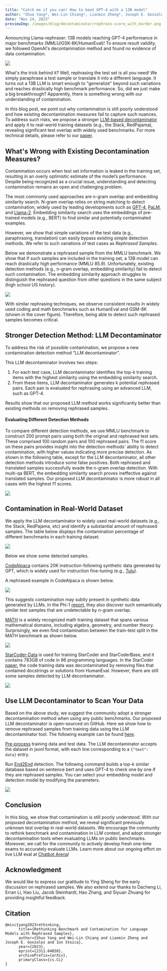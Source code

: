 ```yaml
---
title: "Catch me if you can! How to beat GPT-4 with a 13B model"
author: "Shuo Yang*, Wei-Lin Chiang*, Lianmin Zheng*, Joseph E. Gonzalez, Ion Stoica"
date: "Nov 14, 2023"
previewImg: /images/blog/decontaminator/rephrase-score_with_border.png
---
```



Announcing Llama-rephraser: 13B models reaching GPT-4 performance in major benchmarks (MMLU/GSK-8K/HumanEval)! 
To ensure result validity, we followed OpenAI's decontamination method and found no evidence of data contamination.


<img src="/images/blog/decontaminator/llama-rephraser.png" style="display:block; margin-top: auto; margin-left: auto; margin-right: auto; margin-bottom: auto;"></img>

What's the trick behind it? Well, rephrasing the test set is all you need! We simply paraphrase a test sample or translate it into a different language. It turns out a 13B LLM is smart enough to "generalize" beyond such variations and reaches drastically high benchmark performance. So, did we just make a big breakthrough? Apparently, there is something wrong with our understanding of contamination.

In this blog post, we point out why contamination is still poorly understood and how existing decontamination measures fail to capture such nuances. To address such risks, we propose a stronger [LLM-based decontaminator](https://github.com/lm-sys/llm-decontaminator) and apply it to real-world training datasets (e.g., the Stack, RedPajama), revealing significant test overlap with widely used benchmarks. 
For more technical details, please refer to our [paper](https://arxiv.org/pdf/2311.04850.pdf).


## **What's Wrong with Existing Decontamination Measures?**

Contamination occurs when test set information is leaked in the training set, resulting in an overly optimistic estimate of the model’s performance.
Despite being recognized as a crucial issue, understanding and detecting contamination remains an open and challenging problem.

The most commonly used approaches are n-gram overlap and embedding similarity search.
N-gram overlap relies on string matching to detect contamination, widely used by leading developments such as [GPT-4](https://arxiv.org/pdf/2303.08774.pdf), [PaLM](https://arxiv.org/pdf/2204.02311.pdf), and [Llama-2](https://arxiv.org/pdf/2307.09288.pdf).
Embedding similarity search uses the embeddings of pre-trained models (e.g., BERT) to find similar and potentially contaminated examples.

However, we show that simple variations of the test data (e.g., paraphrasing, translation) can easily bypass existing simple detection methods. 
We refer to such variations of test cases as _Rephrased Samples_.

Below we demonstrate a rephrased sample from the MMLU benchmark. We show that if such samples are included in the training set, a 13B model can reach drastically high performance (MMLU 85.9).
Unfortunately, existing detection methods (e.g., n-gram overlap, embedding similarity) fail to detect such contamination. The embedding similarity approach struggles to distinguish the rephrased question from other questions in the same subject (high school US history).



<img src="/images/blog/decontaminator/overview.png" style="display:block; margin:auto; max-width:100%; height:auto;">


With similar rephrasing techniques, we observe consistent results in widely used coding and math benchmarks such as HumanEval and GSM-8K (shown in the cover figure). Therefore, being able to detect such rephrased samples becomes critical.



## **Stronger Detection Method: LLM Decontaminator**

To address the risk of possible contamination, we propose a new contamination detection method “LLM decontaminator”.

This LLM decontaminator involves two steps:

  1. For each test case, LLM decontaminator identifies the top-k training items with the highest similarity using the embedding similarity search.
  2. From these items, LLM decontaminator generates k potential rephrased pairs. Each pair is evaluated for rephrasing using an advanced LLM, such as GPT-4.

Results show that our proposed LLM method works significantly better than existing methods on removing rephrased samples.

#### **Evaluating Different Detection Methods**

To compare different detection methods, we use MMLU benchmark to construct 200 prompt pairs using both the original and rephrased test sets. These comprised 100 random pairs and 100 rephrased pairs.
The f1 score on these pairs provides insight into the detection methods' ability to detect contamination, with higher values indicating more precise detection.
As shown in the following table, except for the LLM decontaminator, all other detection methods introduce some false positives. Both rephrased and translated samples successfully evade the n-gram overlap detection. With multi-qa BERT, the embedding similarity search proves ineffective against translated samples. Our proposed LLM decontaminator is more robust in all cases with the highest f1 scores.



<img src="/images/blog/decontaminator/MMLU-us-f1score.png" style="display:block; margin:auto; max-width:100%; height:auto;">

## **Contamination in Real-World Dataset**

We apply the LLM decontaminator to widely used real-world datasets (e.g., the Stack, RedPajama, etc) and identify a substantial amount of rephrased samples. The table below displays the contamination percentage of different benchmarks in each training dataset.


<img src="/images/blog/decontaminator/real-world-rephrase.png" style="display:block; margin:auto; max-width:100%; height:auto;">

Below we show some detected samples.

[CodeAlpaca](https://github.com/sahil280114/codealpaca) contains 20K instruction-following synthetic data generated by GPT, which is widely used for instruction fine-tuning (e.g., [Tulu](https://huggingface.co/TheBloke/tulu-30B-fp16)). 

A rephrased example in CodeAlpaca is shown below.

<img src="/images/blog/decontaminator/codealpaca-rephrase.png" style="display:block; margin-top: auto; margin-left: auto; margin-right: auto; margin-bottom: auto;"></img>

This suggests contamination may subtly present in synthetic data generated by LLMs. In the Phi-1 [report](https://arxiv.org/pdf/2306.11644.pdf), they also discover such semantically similar test samples that are undetectable by n-gram overlap.


[MATH](https://github.com/hendrycks/math) is a widely recognized math training dataset that spans various mathematical domains, including algebra, geometry, and number theory. 
Surprisingly, we even find contamination between the train-test split in the MATH benchmark as shown below.


<img src="/images/blog/decontaminator/MATH-rephrase.png" style="display:block; margin-top: auto; margin-left: auto; margin-right: auto; margin-bottom: auto;"></img>

[StarCoder-Data](https://huggingface.co/datasets/bigcode/starcoderdata) is used for training StarCoder and StarCoderBase, and it contains 783GB of code in 86 programming languages. In the StarCoder [paper](https://arxiv.org/pdf/2305.06161.pdf), the code training data was decontaminated by removing files that contained docstrings or solutions from HumanEval. However, there are still some samples detected by LLM decontaminator.

<img src="/images/blog/decontaminator/starcoder-rephrase.png" style="display:block; margin-top: auto; margin-left: auto; margin-right: auto; margin-bottom: auto;"></img>

## **Use LLM Decontaminator to Scan Your Data**

Based on the above study, we suggest the community adopt a stronger decontamination method when using any public benchmarks. Our proposed LLM decontaminator is open-sourced on GitHub.
Here we show how to remove rephrased samples from training data using the LLM decontaminator tool. The following example can be found [here](https://github.com/lm-sys/llm-decontaminator#detect).

[Pre-process](https://github.com/lm-sys/llm-decontaminator#pre-process) training data and test data.
The LLM decontaminator accepts the dataset in jsonl format, with each line corresponding to a `{"text": data}` entry.

Run [End2End](https://github.com/lm-sys/llm-decontaminator#end2end) detection.
The following command builds a top-k similar database based on sentence bert and uses GPT-4 to check one by one if they are rephrased samples. You can select your embedding model and detection model by modifying the parameters.

<img src="/images/blog/decontaminator/run-e2e.png" style="display:block; margin-top: auto; margin-left: auto; margin-right: auto; margin-bottom: auto;"></img>


## **Conclusion**

In this blog, we show that contamination is still poorly understood. With our proposed decontamination method, we reveal significant previously unknown test overlap in real-world datasets. We encourage the community to rethink benchmark and contamination in LLM context, and adopt stronger decontamination tools when evaluating LLMs on public benchmarks.
Moreover, we call for the community to actively develop fresh one-time exams to accurately evaluate LLMs. Learn more about our ongoing effort on live LLM eval at [Chatbot Arena](https://huggingface.co/spaces/lmsys/chatbot-arena-leaderboard)!


## **Acknowledgment**

We would like to express our gratitude to Ying Sheng for the early discussion on rephrased samples.
We also extend our thanks to Dacheng Li, Erran Li, Hao Liu, Jacob Steinhardt, Hao Zhang, and Siyuan Zhuang for providing insightful feedback.


## **Citation**

```
@misc{yang2023rethinking,
      title={Rethinking Benchmark and Contamination for Language Models with Rephrased Samples}, 
      author={Shuo Yang and Wei-Lin Chiang and Lianmin Zheng and Joseph E. Gonzalez and Ion Stoica},
      year={2023},
      eprint={2311.04850},
      archivePrefix={arXiv},
      primaryClass={cs.CL}
}
```
